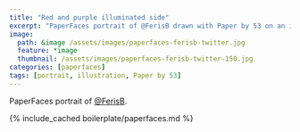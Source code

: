 ```yaml
---
title: "Red and purple illuminated side"
excerpt: "PaperFaces portrait of @FerisB drawn with Paper by 53 on an iPad."
image: 
  path: &image /assets/images/paperfaces-ferisb-twitter.jpg 
  feature: *image
  thumbnail: /assets/images/paperfaces-ferisb-twitter-150.jpg
categories: [paperfaces]
tags: [portrait, illustration, Paper by 53]
---
```


PaperFaces portrait of [@FerisB](https://twitter.com/FerisB).

{% include_cached boilerplate/paperfaces.md %}
